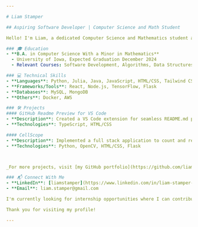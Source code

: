```yaml
---

# Liam Stamper

## Aspiring Software Developer | Computer Science and Math Student

Hello! I'm Liam, a dedicated Computer Science and Mathematics student at the University of Iowa with a passion for coding and problem-solving. 

### 🎓 Education
- **B.A. in Computer Science With a Minor in Mathematics**
  - University of Iowa, Expected Graduation December 2024
  - Relevant Courses: Software Development, Algorithms, Data Structures, Linear Algebra

### 💻 Technical Skills
- **Languages**: Python, Julia, Java, JavaScript, HTML/CSS, Tailwind CSS, PHP, JSON
- **Frameworks/Tools**: React, Node.js, TensorFlow, Flask
- **Databases**: MySQL, MongoDB
- **Others**: Docker, AWS

### 🛠️ Projects
#### GitHub Readme Preview for VS Code
- **Description**: Created a VS Code extension for seamless README.md previews, simulating the GitHub interface.
- **Technologies**: TypeScript, HTML/CSS

#### CellScope
- **Description**: Implemented a full stack application to count and report cells in bone marrow scans. Done in colaboratation with the University of Iowa to be used in a reseach setting.
- **Technologies**: Python, OpenCV, HTML/CSS, Flask



_For more projects, visit [my GitHub portfolio](https://github.com/liamstamper)._

### 📬 Connect With Me
- **LinkedIn**: [liamstamper](https://www.linkedin.com/in/liam-stamper-96057829b/)
- **Email**: liam.stamper@gmail.com

I'm currently looking for internship opportunities where I can contribute and further develop my skills. If you have an opportunity or a project that you think I'd be a good fit for, please don't hesitate to reach out!

Thank you for visiting my profile!

---
```

